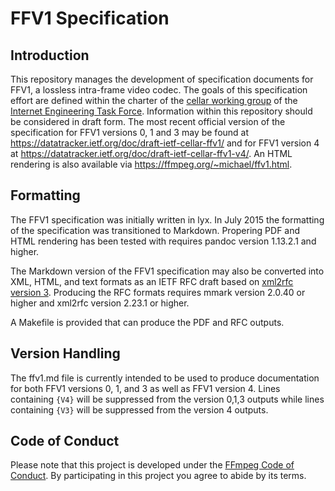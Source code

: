 # FFV1 Specification

## Introduction

This repository manages the development of specification documents for FFV1, a lossless intra-frame video codec. The goals of this specification effort are defined within the charter of the [cellar working group](https://datatracker.ietf.org/wg/cellar/charter/) of the [Internet Engineering Task Force](https://ietf.org/). Information within this repository should be considered in draft form. The most recent official version of the specification for FFV1 versions 0, 1 and 3 may be found at https://datatracker.ietf.org/doc/draft-ietf-cellar-ffv1/ and for FFV1 version 4 at https://datatracker.ietf.org/doc/draft-ietf-cellar-ffv1-v4/. An HTML rendering is also available via https://ffmpeg.org/~michael/ffv1.html.

## Formatting

The FFV1 specification was initially written in lyx. In July 2015 the formatting of the specification was transitioned to Markdown. Propering PDF and HTML rendering has been tested with requires pandoc version 1.13.2.1 and higher.

The Markdown version of the FFV1 specification may also be converted into XML, HTML, and text formats as an IETF RFC draft based on [xml2rfc version 3](https://tools.ietf.org/html/rfc7991). Producing the RFC formats requires mmark version 2.0.40 or higher and xml2rfc version 2.23.1 or higher.

A Makefile is provided that can produce the PDF and RFC outputs.

## Version Handling

The ffv1.md file is currently intended to be used to produce documentation for both FFV1 versions 0, 1, and 3 as well as FFV1 version 4. Lines containing `{V4}` will be suppressed from the version 0,1,3 outputs while lines containing `{V3}` will be suppressed from the version 4 outputs.

## Code of Conduct

Please note that this project is developed under the [FFmpeg Code of Conduct](https://www.ffmpeg.org/developer.html#Code-of-conduct). By participating in this project you agree to abide by its terms.
